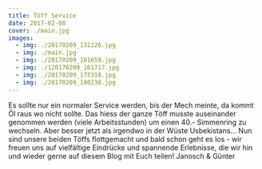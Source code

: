 ```yaml
---
title: Töff Service
date: 2017-02-08
cover: ./main.jpg
images:
  - img: ./20170209_131226.jpg
  - img: ./main.jpg
  - img: ./20170209_161659.jpg
  - img: ./120170209_161717.jpg
  - img: ./20170209_175318.jpg
  - img: ./20170209_180230.jpg
---
```

Es sollte nur ein normaler Service werden, bis der Mech meinte, da kommt Öl raus wo nicht sollte. Das hiess der ganze Töff musste auseinander genommen werden (viele Arbeitsstunden) um einen 40.- Simmenring zu wechseln. Aber besser jetzt als irgendwo in der Wüste Usbekistans...  Nun sind unsere beiden Töffs flottgemacht und bald schon geht es los - wir freuen uns auf vielfältige Eindrücke und spannende Erlebnisse, die wir hin und wieder gerne auf diesem Blog mit Euch teilen!
Janosch & Günter
